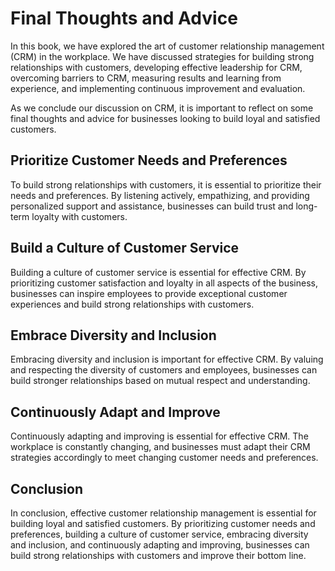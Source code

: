 Final Thoughts and Advice
=================================================

In this book, we have explored the art of customer relationship management (CRM) in the workplace. We have discussed strategies for building strong relationships with customers, developing effective leadership for CRM, overcoming barriers to CRM, measuring results and learning from experience, and implementing continuous improvement and evaluation.

As we conclude our discussion on CRM, it is important to reflect on some final thoughts and advice for businesses looking to build loyal and satisfied customers.

Prioritize Customer Needs and Preferences
-----------------------------------------

To build strong relationships with customers, it is essential to prioritize their needs and preferences. By listening actively, empathizing, and providing personalized support and assistance, businesses can build trust and long-term loyalty with customers.

Build a Culture of Customer Service
-----------------------------------

Building a culture of customer service is essential for effective CRM. By prioritizing customer satisfaction and loyalty in all aspects of the business, businesses can inspire employees to provide exceptional customer experiences and build strong relationships with customers.

Embrace Diversity and Inclusion
-------------------------------

Embracing diversity and inclusion is important for effective CRM. By valuing and respecting the diversity of customers and employees, businesses can build stronger relationships based on mutual respect and understanding.

Continuously Adapt and Improve
------------------------------

Continuously adapting and improving is essential for effective CRM. The workplace is constantly changing, and businesses must adapt their CRM strategies accordingly to meet changing customer needs and preferences.

Conclusion
----------

In conclusion, effective customer relationship management is essential for building loyal and satisfied customers. By prioritizing customer needs and preferences, building a culture of customer service, embracing diversity and inclusion, and continuously adapting and improving, businesses can build strong relationships with customers and improve their bottom line.
